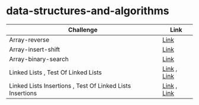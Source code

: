 ﻿# data-structures-and-algorithms

| Challenge      | Link |
| ----------- | ----------- |
| Array-reverse      | [Link](/DataStructure/DataStructure/data-structure-console/array-reverse/) |
| Array-insert-shift | [Link](/DataStructure/DataStructure/data-structure-console/array-insert-shift/) |
| Array-binary-search | [Link](/DataStructure/DataStructure/data-structure-console/array-binary-search/) |
| Linked Lists , Test Of Linked Lists| [Link](/DataStructure/DataStructure/data-structure-console/linked-list/)  ,  [Link](/DataStructure/Test-linkedList) |
| Linked Lists Insertions , Test Of Linked Lists Insertions| [Link](/DataStructure/DataStructure/data-structure-console/linked-list-insertions/)  ,  [Link](/DataStructure/TestProject1/) |


